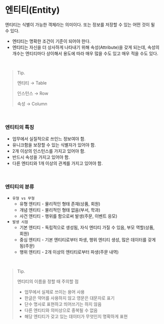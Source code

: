 # 엔티티(Entity)

엔티티는 식별이 가능한 객체라는 의미이다. 또는 정보를 저장할 수 있는 어떤 것이 될 수 있다.

- 엔티티는 명확한 조건이 기준이 되어야 한다.
- 엔티티는 자신을 더 상사하게 나타내기 위해 속성(Attribute)을 갖게 되는데, 속성의 개수는 엔티티마다 상이해서 용도에 따라 매우 많을 수도 있고 매우 적을 수도 있다.

<br>

> Tip.
>
> 엔티티 → Table
>
> 인스턴스 → Row
>
> 속성 → Column

<br>

### 엔티티의 특징

- 업무에서 실질적으로 쓰인느 정보여야 함.
- 유니크함을 보장할 수 있는 식별자가 있어야 함.
- 2개 이상의 인스턴스를 가지고 있어야 함.
- 반드시 속성을 가지고 있어야 함.
- 다른 엔티티와 1개 이상의 관계를 가지고 있어야 함.

<br>

### 엔티티의 분류

- `유형 vs 무형`
    - 유형 엔티티 - 물리적인 형태 존재(상품, 회원)
    - 개념 엔티티 - 물리적인 형태 없음(부서, 학과)
    - 사건 엔티티 - 행위를 함으로써 발생(주문, 이벤트 응모)
- `발생 시점`
    - 기본 엔티티 - 독립적으로 생성됨, 자식 엔티티 가질 수 있음, 부모 역할(상품, 회원)
    - 중심 엔티티 - 기본 엔티티로부터 파생, 행위 엔티티 생성, 많은 데이터를 갖게 됨(주문)
    - 행위 엔티티 - 2개 이상의 엔티티로부터 파생(주문 내역)
    
<br>

> Tip.
>
> 엔티티의 이름을 정할 때 주의할 점
>
> - 업무에서 실제로 쓰이는 용어 사용
> - 한글은 약어를 사용하지 않고 영문은 대문자로 표기
> - 단수 명사로 표현하고 띄어쓰기는 하지 않음
> - 다른 엔티티와 의미상으로 중복될 수 없음
> - 해당 엔티티가 갖고 있는 데이터가 무엇인지 명확하게 표현